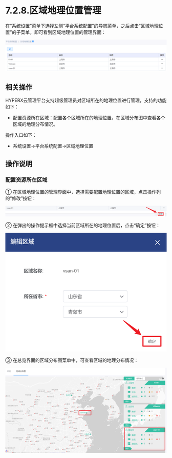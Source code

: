 # 7.2.8.区域地理位置管理

在“系统设置”菜单下选择左侧“平台系统配置”的导航菜单，之后点击“区域地理位置”的子菜单，即可看到区域地理位置的管理界面：

![image-20200819100356008](zone_position.assets/image-20200819100356008.png)

## 相关操作

HYPERX云管理平台支持超级管理员对区域所在的地理位置进行管理，支持的功能如下：

- 配置资源所在区域：配置各个区域所在的地理位置，在区域分布图中查看各个区域的地理分布情况。

操作入口如下：

- 系统设置→平台系统配置→区域地理位置

## 操作说明

### 配置资源所在区域

① 在区域地理位置的管理界面中，选择需要配置地理位置的区域，点击操作列的“修改”按钮：

![image-20200819100511371](zone_position.assets/image-20200819100511371.png)

② 在弹出的操作提示框中选择当前区域所在的地理位置后，点击“确定”按钮：

<img src="zone_position.assets/image-20200819100537726.png" alt="image-20200819100537726" style="zoom:67%;" />

③ 在总览界面的区域分布图菜单中，可查看区域的地理分布情况：

![image-20200819100613098](zone_position.assets/image-20200819100613098.png)
